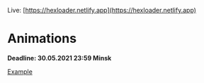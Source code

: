 Live: [https://hexloader.netlify.app](https://hexloader.netlify.app)

# Animations

**Deadline: 30.05.2021 23:59 Minsk**

[Example](https://interfaceingame.com/screenshots/overwatch-finding-game/)
